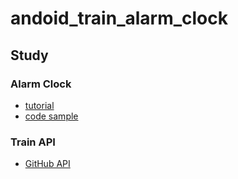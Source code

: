 # andoid_train_alarm_clock
## Study
### Alarm Clock
* [tutorial](http://www.concretepage.com/android/android-alarm-clock-tutorial-to-schedule-and-cancel-alarmmanager-pendingintent-and-wakefulbroadcastreceiver-example)
* [code sample](https://github.com/SheldonNeilson/Android-Alarm-Clock)
### Train API
* [GitHub API](https://github.com/sabas/trenitalia)
